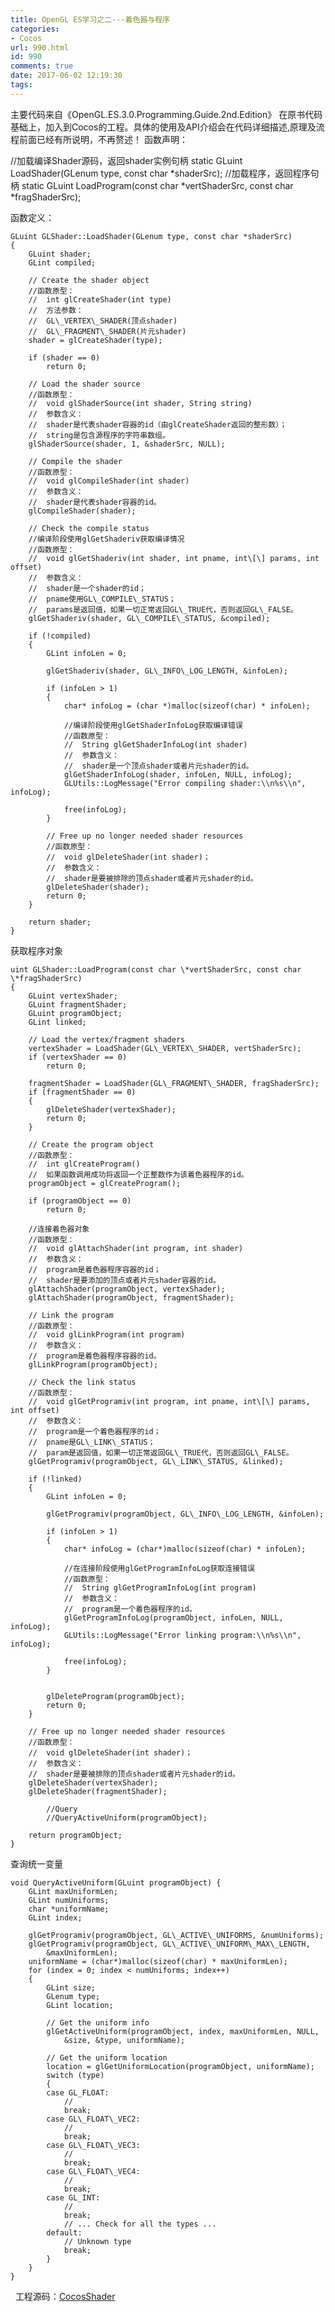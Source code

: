```yaml
---
title: OpenGL ES学习之二---着色器与程序
categories:
- Cocos
url: 990.html
id: 990
comments: true
date: 2017-06-02 12:19:30
tags:
---
```


主要代码来自《OpenGL.ES.3.0.Programming.Guide.2nd.Edition》 在原书代码基础上，加入到Cocos的工程。具体的使用及API介绍会在代码详细描述,原理及流程前面已经有所说明，不再赘述！ 函数声明：

//加载编译Shader源码，返回shader实例句柄
static GLuint LoadShader(GLenum type, const char *shaderSrc);
//加载程序，返回程序句柄
static GLuint LoadProgram(const char \*vertShaderSrc, const char \*fragShaderSrc);

函数定义：
    
    GLuint GLShader::LoadShader(GLenum type, const char *shaderSrc)
    {
        GLuint shader;
        GLint compiled;
    
        // Create the shader object
        //函数原型：
        //	int glCreateShader(int type)
        //	方法参数：
        //	GL\_VERTEX\_SHADER(顶点shader)
        //	GL\_FRAGMENT\_SHADER(片元shader)
        shader = glCreateShader(type);
    
        if (shader == 0)
            return 0;
    
        // Load the shader source
        //函数原型：
        //	void glShaderSource(int shader, String string)
        //	参数含义：
        //	shader是代表shader容器的id（由glCreateShader返回的整形数）；
        //	string是包含源程序的字符串数组。
        glShaderSource(shader, 1, &shaderSrc, NULL);
    
        // Compile the shader
        //函数原型：
        //	void glCompileShader(int shader)
        //	参数含义：
        //	shader是代表shader容器的id。
        glCompileShader(shader);
    
        // Check the compile status
        //编译阶段使用glGetShaderiv获取编译情况
        //函数原型：
        //	void glGetShaderiv(int shader, int pname, int\[\] params, int offset)
        //	参数含义：
        //	shader是一个shader的id；
        //	pname使用GL\_COMPILE\_STATUS；
        //	params是返回值，如果一切正常返回GL\_TRUE代，否则返回GL\_FALSE。
        glGetShaderiv(shader, GL\_COMPILE\_STATUS, &compiled);
    
        if (!compiled)
        {
            GLint infoLen = 0;
    
            glGetShaderiv(shader, GL\_INFO\_LOG_LENGTH, &infoLen);
    
            if (infoLen > 1)
            {
                char* infoLog = (char *)malloc(sizeof(char) * infoLen);
    
                //编译阶段使用glGetShaderInfoLog获取编译错误
                //函数原型：
                //	String glGetShaderInfoLog(int shader)
                //	参数含义：
                //	shader是一个顶点shader或者片元shader的id。
                glGetShaderInfoLog(shader, infoLen, NULL, infoLog);
                GLUtils::LogMessage("Error compiling shader:\\n%s\\n", infoLog);
    
                free(infoLog);
            }
    
            // Free up no longer needed shader resources
            //函数原型：
            //	void glDeleteShader(int shader)；
            //	参数含义：
            //	shader是要被排除的顶点shader或者片元shader的id。
            glDeleteShader(shader);
            return 0;
        }
    
        return shader;
    }

获取程序对象
    
    uint GLShader::LoadProgram(const char \*vertShaderSrc, const char \*fragShaderSrc)
    {
        GLuint vertexShader;
        GLuint fragmentShader;
        GLuint programObject;
        GLint linked;
    
        // Load the vertex/fragment shaders
        vertexShader = LoadShader(GL\_VERTEX\_SHADER, vertShaderSrc);
        if (vertexShader == 0)
            return 0;
    
        fragmentShader = LoadShader(GL\_FRAGMENT\_SHADER, fragShaderSrc);
        if (fragmentShader == 0)
        {
            glDeleteShader(vertexShader);
            return 0;
        }
    
        // Create the program object
        //函数原型：
        //	int glCreateProgram()
        //	如果函数调用成功将返回一个正整数作为该着色器程序的id。
        programObject = glCreateProgram();
    
        if (programObject == 0)
            return 0;
    
        //连接着色器对象
        //函数原型：
        //	void glAttachShader(int program, int shader)
        //	参数含义：
        //	program是着色器程序容器的id；
        //	shader是要添加的顶点或者片元shader容器的id。
        glAttachShader(programObject, vertexShader);
        glAttachShader(programObject, fragmentShader);
    
        // Link the program
        //函数原型：
        //	void glLinkProgram(int program)
        //	参数含义：
        //	program是着色器程序容器的id。
        glLinkProgram(programObject);
    
        // Check the link status
        //函数原型：
        //	void glGetProgramiv(int program, int pname, int\[\] params, int offset)
        //	参数含义：
        //	program是一个着色器程序的id；
        //	pname是GL\_LINK\_STATUS；
        //	param是返回值，如果一切正常返回GL\_TRUE代，否则返回GL\_FALSE。
        glGetProgramiv(programObject, GL\_LINK\_STATUS, &linked);
    
        if (!linked)
        {
            GLint infoLen = 0;
    
            glGetProgramiv(programObject, GL\_INFO\_LOG_LENGTH, &infoLen);
    
            if (infoLen > 1)
            {
                char* infoLog = (char*)malloc(sizeof(char) * infoLen);
    
                //在连接阶段使用glGetProgramInfoLog获取连接错误
                //函数原型：
                //	String glGetProgramInfoLog(int program)
                //	参数含义：
                //	program是一个着色器程序的id。
                glGetProgramInfoLog(programObject, infoLen, NULL, infoLog);
                GLUtils::LogMessage("Error linking program:\\n%s\\n", infoLog);
    
                free(infoLog);
            }
    
    
            glDeleteProgram(programObject);
            return 0;
        }
    
        // Free up no longer needed shader resources
        //函数原型：
        //	void glDeleteShader(int shader)；
        //	参数含义：
        //	shader是要被排除的顶点shader或者片元shader的id。
        glDeleteShader(vertexShader);
        glDeleteShader(fragmentShader);
    
            //Query
            //QueryActiveUniform(programObject);
    
        return programObject;
    }

查询统一变量
    
    void QueryActiveUniform(GLuint programObject) {
        GLint maxUniformLen;
        GLint numUniforms;
        char *uniformName;
        GLint index;
    
        glGetProgramiv(programObject, GL\_ACTIVE\_UNIFORMS, &numUniforms);
        glGetProgramiv(programObject, GL\_ACTIVE\_UNIFORM\_MAX\_LENGTH,
            &maxUniformLen);
        uniformName = (char*)malloc(sizeof(char) * maxUniformLen);
        for (index = 0; index < numUniforms; index++)
        {
            GLint size;
            GLenum type;
            GLint location;
    
            // Get the uniform info
            glGetActiveUniform(programObject, index, maxUniformLen, NULL,
                &size, &type, uniformName);
    
            // Get the uniform location
            location = glGetUniformLocation(programObject, uniformName);
            switch (type)
            {
            case GL_FLOAT:
                //
                break;
            case GL\_FLOAT\_VEC2:
                //
                break;
            case GL\_FLOAT\_VEC3:
                //
                break;
            case GL\_FLOAT\_VEC4:
                //
                break;
            case GL_INT:
                //
                break;
                // ... Check for all the types ...
            default:
                // Unknown type
                break;
            }
        }
    }

  工程源码：[CocosShader](https://github.com/max-xue/MyProject_Cocos)